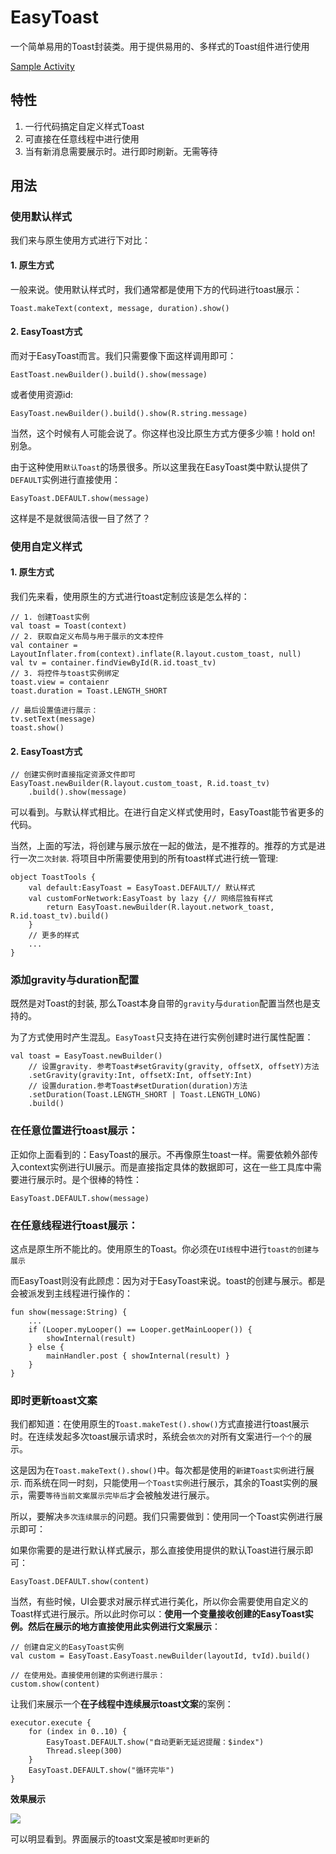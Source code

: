 # EasyToast

一个简单易用的Toast封装类。用于提供易用的、多样式的Toast组件进行使用

[Sample Activity](../app/src/main/java/com/haoge/sample/easyandroid/activities/EasyToastActivity.kt)

## 特性

1. 一行代码搞定自定义样式Toast
2. 可直接在任意线程中进行使用
3. 当有新消息需要展示时。进行即时刷新。无需等待

## 用法

### 使用默认样式

我们来与原生使用方式进行下对比：

#### 1. 原生方式

一般来说。使用默认样式时，我们通常都是使用下方的代码进行toast展示：

```
Toast.makeText(context, message, duration).show()
```

#### 2. EasyToast方式

而对于EasyToast而言。我们只需要像下面这样调用即可：

```
EastToast.newBuilder().build().show(message)
```

或者使用资源id:

```
EasyToast.newBuilder().build().show(R.string.message)
```

当然，这个时候有人可能会说了。你这样也没比原生方式方便多少嘛！hold on! 别急。

由于这种使用`默认Toast`的场景很多。所以这里我在EasyToast类中默认提供了`DEFAULT`实例进行直接使用：

```
EasyToast.DEFAULT.show(message)
```

这样是不是就很简洁很一目了然了？

### 使用自定义样式

#### 1. 原生方式

我们先来看，使用原生的方式进行toast定制应该是怎么样的：

```
// 1. 创建Toast实例
val toast = Toast(context)
// 2. 获取自定义布局与用于展示的文本控件
val container = LayoutInflater.from(context).inflate(R.layout.custom_toast, null)
val tv = container.findViewById(R.id.toast_tv)
// 3. 将控件与toast实例绑定
toast.view = contaienr
toast.duration = Toast.LENGTH_SHORT

// 最后设置值进行展示：
tv.setText(message)
toast.show()
```

#### 2. EasyToast方式

```
// 创建实例时直接指定资源文件即可
EasyToast.newBuilder(R.layout.custom_toast, R.id.toast_tv)
	.build().show(message)
```

可以看到。与默认样式相比。在进行自定义样式使用时，EasyToast能节省更多的代码。

当然，上面的写法，将创建与展示放在一起的做法，是不推荐的。推荐的方式是进行一次`二次封装`. 将项目中所需要使用到的所有toast样式进行统一管理:

```
object ToastTools {
    val default:EasyToast = EasyToast.DEFAULT// 默认样式
    val customForNetwork:EasyToast by lazy {// 网络层独有样式
        return EasyToast.newBuilder(R.layout.network_toast, R.id.toast_tv).build()
    }
    // 更多的样式
    ...
}
```

### 添加gravity与duration配置

既然是对Toast的封装, 那么Toast本身自带的`gravity`与`duration`配置当然也是支持的。

为了方式使用时产生混乱。`EasyToast`只支持在进行实例创建时进行属性配置：

```
val toast = EasyToast.newBuilder()
	// 设置gravity. 参考Toast#setGravity(gravity, offsetX, offsetY)方法
	.setGravity(gravity:Int, offsetX:Int, offsetY:Int)
	// 设置duration.参考Toast#setDuration(duration)方法
	.setDuration(Toast.LENGTH_SHORT | Toast.LENGTH_LONG)
	.build()
```

### 在任意位置进行toast展示：

正如你上面看到的：EasyToast的展示。不再像原生toast一样。需要依赖外部传入context实例进行UI展示。而是直接指定具体的数据即可，这在一些工具库中需要进行展示时。是个很棒的特性：

```
EasyToast.DEFAULT.show(message)
```

### 在任意线程进行toast展示：

这点是原生所不能比的。使用原生的Toast。你必须在`UI线程`中进行`toast的创建与展示`

而EasyToast则没有此顾虑：因为对于EasyToast来说。toast的创建与展示。都是会被派发到主线程进行操作的：

```
fun show(message:String) {
	...
	if (Looper.myLooper() == Looper.getMainLooper()) {
	    showInternal(result)
	} else {
	    mainHandler.post { showInternal(result) }
	}
}
```

### 即时更新toast文案

我们都知道：在使用原生的`Toast.makeTest().show()`方式直接进行toast展示时。在连续发起多次toast展示请求时，系统会`依次的`对所有文案进行`一个个`的展示。

这是因为在`Toast.makeText().show()`中。每次都是使用的`新建Toast实例`进行展示. 而系统在同一时刻，只能使用`一个Toast实例`进行展示，其余的Toast实例的展示，需要`等待当前文案展示完毕后`才会被触发进行展示。

所以，要解决`多次连续展示`的问题。我们只需要做到：使用同一个Toast实例进行展示即可：

如果你需要的是进行默认样式展示，那么直接使用提供的默认Toast进行展示即可：

```
EasyToast.DEFAULT.show(content)
```

当然，有些时候，UI会要求对展示样式进行美化，所以你会需要使用自定义的Toast样式进行展示。所以此时你可以：**使用一个变量接收创建的EasyToast实例。然后在展示的地方直接使用此实例进行文案展示**：

```
// 创建自定义的EasyToast实例
val custom = EasyToast.EasyToast.newBuilder(layoutId, tvId).build()

// 在使用处。直接使用创建的实例进行展示：
custom.show(content)
```

让我们来展示一个**在子线程中连续展示toast文案**的案例：

```
executor.execute {
    for (index in 0..10) {
        EasyToast.DEFAULT.show("自动更新无延迟提醒：$index")
        Thread.sleep(300)
    }
    EasyToast.DEFAULT.show("循环完毕")
}
```

**效果展示**

![](https://user-gold-cdn.xitu.io/2018/6/12/163f32808cddb6c5?w=400&h=711&f=gif&s=292801)

可以明显看到。界面展示的toast文案是被`即时更新`的